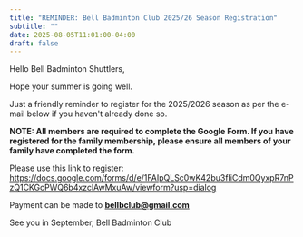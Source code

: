 ```yaml
---
title: "REMINDER: Bell Badminton Club 2025/26 Season Registration"
subtitle: ""
date: 2025-08-05T11:01:00-04:00
draft: false
---
```


Hello Bell Badminton Shuttlers,

Hope your summer is going well.

Just a friendly reminder to register for the 2025/2026 season as per the e-mail below if you haven't already done so.

**NOTE: All members are required to complete the Google Form. If you have registered for the family membership, please ensure all members of your family have completed the form.**

Please use this link to register: https://docs.google.com/forms/d/e/1FAIpQLSc0wK42bu3fIiCdm0QyxpR7nPzQ1CKGcPWQ6b4xzclAwMxuAw/viewform?usp=dialog

Payment can be made to **<u>bellbclub@gmail.com</u>**

See you in September,
Bell Badminton Club